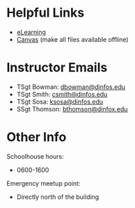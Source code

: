 # Helpful Links

- [eLearning](links.html)
- [Canvas](https://aueems.cce.af.mil) (make all files available offline)

# Instructor Emails
- TSgt Bowman: dbowman@dinfos.edu
- TSgt Smith: csmith@dinfos.edu
- TSgt Sosa: ksosa@dinfos.edu
- SSgt Thomson: bthomson@dinfox.edu

# Other Info
Schoolhouse hours: 
- 0600-1600

Emergency meetup point:
- Directly north of the building
